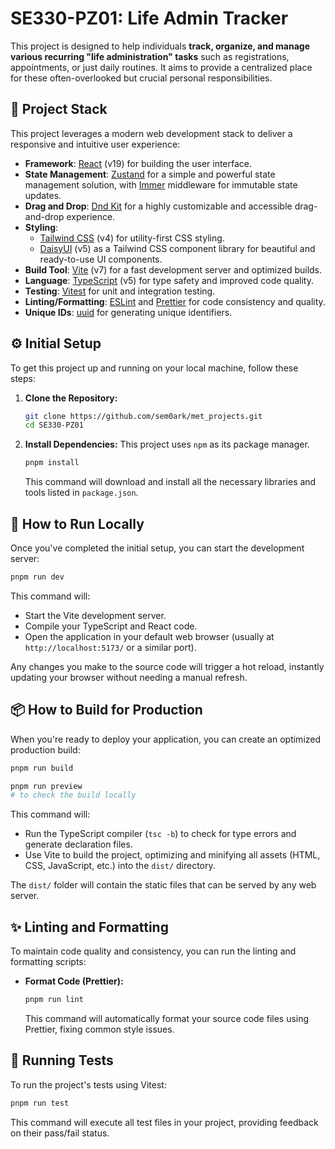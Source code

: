 # SE330-PZ01: Life Admin Tracker

This project is designed to help individuals **track, organize, and manage various recurring "life administration" tasks** such as registrations, appointments, or just daily routines. It aims to provide a centralized place for these often-overlooked but crucial personal responsibilities.

## 🚀 Project Stack

This project leverages a modern web development stack to deliver a responsive and intuitive user experience:

  * **Framework**: [React](https://react.dev/) (v19) for building the user interface.
  * **State Management**: [Zustand](https://www.google.com/search?q=https://zustand-bear.github.io/zustand/) for a simple and powerful state management solution, with [Immer](https://immerjs.github.io/immer/) middleware for immutable state updates.
  * **Drag and Drop**: [Dnd Kit](https://dndkit.com/) for a highly customizable and accessible drag-and-drop experience.
  * **Styling**:
      * [Tailwind CSS](https://tailwindcss.com/) (v4) for utility-first CSS styling.
      * [DaisyUI](https://daisyui.com/) (v5) as a Tailwind CSS component library for beautiful and ready-to-use UI components.
  * **Build Tool**: [Vite](https://vitejs.dev/) (v7) for a fast development server and optimized builds.
  * **Language**: [TypeScript](https://www.typescriptlang.org/) (v5) for type safety and improved code quality.
  * **Testing**: [Vitest](https://vitest.dev/) for unit and integration testing.
  * **Linting/Formatting**: [ESLint](https://eslint.org/) and [Prettier](https://prettier.io/) for code consistency and quality.
  * **Unique IDs**: [uuid](https://www.npmjs.com/package/uuid) for generating unique identifiers.

## ⚙️ Initial Setup

To get this project up and running on your local machine, follow these steps:

1.  **Clone the Repository:**

    ```bash
    git clone https://github.com/sem0ark/met_projects.git
    cd SE330-PZ01
    ```

2.  **Install Dependencies:**
    This project uses `npm` as its package manager.

    ```bash
    pnpm install
    ```

    This command will download and install all the necessary libraries and tools listed in `package.json`.

## 🏃 How to Run Locally

Once you've completed the initial setup, you can start the development server:

```bash
pnpm run dev
```

This command will:

  * Start the Vite development server.
  * Compile your TypeScript and React code.
  * Open the application in your default web browser (usually at `http://localhost:5173/` or a similar port).

Any changes you make to the source code will trigger a hot reload, instantly updating your browser without needing a manual refresh.

## 📦 How to Build for Production

When you're ready to deploy your application, you can create an optimized production build:

```bash
pnpm run build

pnpm run preview
# to check the build locally
```

This command will:

  * Run the TypeScript compiler (`tsc -b`) to check for type errors and generate declaration files.
  * Use Vite to build the project, optimizing and minifying all assets (HTML, CSS, JavaScript, etc.) into the `dist/` directory.

The `dist/` folder will contain the static files that can be served by any web server.

## ✨ Linting and Formatting

To maintain code quality and consistency, you can run the linting and formatting scripts:

  * **Format Code (Prettier):**
    ```bash
    pnpm run lint
    ```
    This command will automatically format your source code files using Prettier, fixing common style issues.

## 🧪 Running Tests

To run the project's tests using Vitest:

```bash
pnpm run test
```

This command will execute all test files in your project, providing feedback on their pass/fail status.
